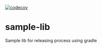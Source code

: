 [![codecov](https://codecov.io/gh/evantill/sample-lib/branch/main/graph/badge.svg?token=QKH0R6EW19)](https://codecov.io/gh/evantill/sample-lib)

# sample-lib

Sample lib for releasing process using gradle

